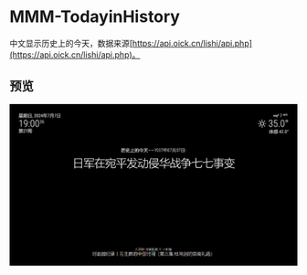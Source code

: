 # MMM-TodayinHistory

中文显示历史上的今天，数据来源[https://api.oick.cn/lishi/api.php](https://api.oick.cn/lishi/api.php)。

## 预览
![MMM-TodayinHistory](screenshot.png)
